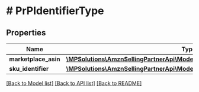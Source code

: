# # PrPIdentifierType

## Properties

Name | Type | Description | Notes
------------ | ------------- | ------------- | -------------
**marketplace_asin** | [**\MPSolutions\AmznSellingPartnerApi\Models\ProductPricing\PrPASINIdentifier**](PrPASINIdentifier.md) |  |
**sku_identifier** | [**\MPSolutions\AmznSellingPartnerApi\Models\ProductPricing\PrPSellerSKUIdentifier**](PrPSellerSKUIdentifier.md) |  | [optional]

[[Back to Model list]](../../README.md#models) [[Back to API list]](../../README.md#endpoints) [[Back to README]](../../README.md)
